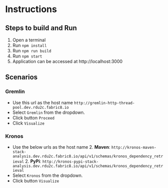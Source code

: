# Instructions

## Steps to build and Run

1. Open a terminal
1. Run `npm install`
1. Run `npm run build`
1. Run `npm start`
1. Application can be accessed at http://localhost:3000

## Scenarios

### Gremlin

- Use this url as the host name `http://gremlin-http-thread-pool.dev.rdu2c.fabric8.io`
- Select `Gremlin` from the dropdown.
- Click button `Proceed`
- Click `Visualize`

### Kronos

- Use the below urls as the host name 
    2. **Maven**: `http://kronos-maven-stack-analysis.dev.rdu2c.fabric8.io/api/v1/schemas/kronos_dependency_retrieval`
    2. **PyPi**: `http://kronos-pypi-stack-analysis.dev.rdu2c.fabric8.io/api/v1/schemas/kronos_dependency_retrieval`
- Select `Kronos` from the dropdown.
- Click button `Visualize`